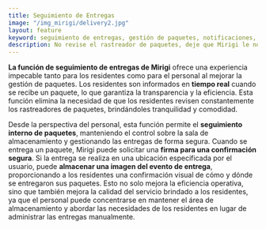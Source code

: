 ```yaml
---
title: Seguimiento de Entregas
image: "/img_mirigi/delivery2.jpg"
layout: feature
keyword: seguimiento de entregas, gestión de paquetes, notificaciones, actualizaciones en tiempo real, seguridad, comodidad
description: No revise el rastreador de paquetes, deje que Mirigi le notifique cuando llegue su entrega.
---
```


**La función de seguimiento de entregas de Mirigi** ofrece una experiencia impecable tanto para los residentes como para el personal al mejorar la gestión de paquetes. Los residentes son informados en **tiempo real** cuando se recibe un paquete, lo que garantiza la transparencia y la eficiencia. Esta función elimina la necesidad de que los residentes revisen constantemente los rastreadores de paquetes, brindándoles tranquilidad y comodidad.

Desde la perspectiva del personal, esta función permite el **seguimiento interno de paquetes**, manteniendo el control sobre la sala de almacenamiento y gestionando las entregas de forma segura. Cuando se entrega un paquete, Mirigi puede solicitar una **firma para una confirmación segura**. Si la entrega se realiza en una ubicación especificada por el usuario, puede **almacenar una imagen del evento de entrega**, proporcionando a los residentes una confirmación visual de cómo y dónde se entregaron sus paquetes. Esto no solo mejora la eficiencia operativa, sino que también mejora la calidad del servicio brindado a los residentes, ya que el personal puede concentrarse en mantener el área de almacenamiento y abordar las necesidades de los residentes en lugar de administrar las entregas manualmente.
